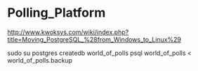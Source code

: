 # Polling_Platform
http://www.kwoksys.com/wiki/index.php?title=Moving_PostgreSQL_%28from_Windows_to_Linux%29

sudo su postgres 
createdb world_of_polls
psql  world_of_polls < world_of_polls.backup
